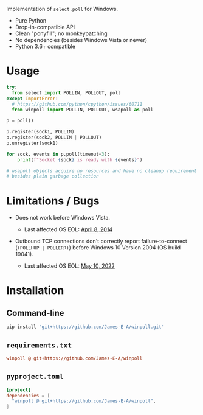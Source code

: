 Implementation of `select.poll` for Windows.

- Pure Python
- Drop-in-compatible API
- Clean "ponyfill"; no monkeypatching
- No dependencies (besides Windows Vista or newer)
- Python 3.6+ compatible


# Usage

```python
try:
  from select import POLLIN, POLLOUT, poll
except ImportError:
  # https://github.com/python/cpython/issues/60711
  from winpoll import POLLIN, POLLOUT, wsapoll as poll

p = poll()

p.register(sock1, POLLIN)
p.register(sock2, POLLIN | POLLOUT)
p.unregister(sock1)

for sock, events in p.poll(timeout=3):
    print(f"Socket {sock} is ready with {events}")

# wsapoll objects acquire no resources and have no cleanup requirement
# besides plain garbage collection
```


# Limitations / Bugs

- Does not work before Windows Vista.

  * Last affected OS EOL: [April 8, 2014](https://learn.microsoft.com/en-us/lifecycle/announcements/windows-xp-office-exchange-2003-end-of-support)

- Outbound TCP connections don't correctly report failure-to-connect (`(POLLHUP | POLLERR)`) before Windows 10 Version 2004 (OS build 19041).

  * Last affected OS EOL: [May 10, 2022](https://learn.microsoft.com/en-us/lifecycle/announcements/windows-10-1909-enterprise-education-eos)


# Installation

## Command-line

```cmd
pip install "git+https://github.com/James-E-A/winpoll.git"
```

## `requirements.txt`

```ini
winpoll @ git+https://github.com/James-E-A/winpoll
```

## `pyproject.toml`

```toml
[project]
dependencies = [
  "winpoll @ git+https://github.com/James-E-A/winpoll",
]
```

